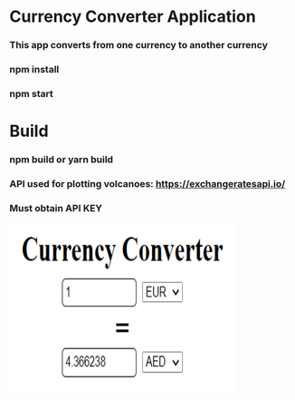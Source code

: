 # Currency Converter Application

### This app converts from one currency to another currency

### npm install

### npm start

# Build

### npm build or yarn build

### API used for plotting volcanoes: https://exchangeratesapi.io/

### Must obtain API KEY

<img src='/src/currency.png' width=400px height=300px title='currency' alt='currency' />
